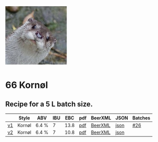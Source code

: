 ![logo](./66_Kornol.jpeg)

# 66 Kornøl

## Recipe for a 5 L batch size.

|    | Style | ABV | IBU | EBC | pdf | BeerXML | JSON | Batches |
|----|-------|-----|-----|-----|-----|---------|------|---------|
| [v1](./66_Kornol_recipe.md) | Kornøl | 6.4 % | 7 | 13.8 | [pdf](./66_Kornol.pdf) | [BeerXML](./66_Kornol.xml) | [json](./66_Kornol.json) | [#26](../../batches/batch_26/README.md) |
| [v2](./66_Kornol_v2_recipe.md) | Kornøl | 6.4 % | 7 | 10.8 | [pdf](./66_Kornol_v2.pdf) | [BeerXML](./66_Kornol_v2.xml) | [json](./66_Kornol_v2.json) |  |

